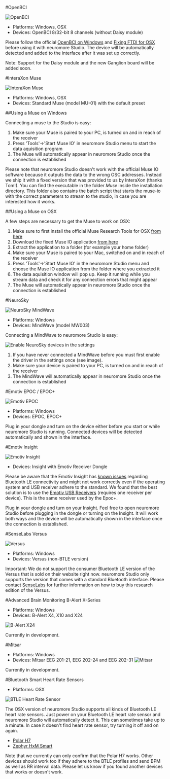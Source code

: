 #OpenBCI

![OpenBCI](../neuromoreStudio/Images/Biosensors/OpenBCI.png)

 * Platforms: Windows, OSX
 * Devices: OpenBCI 8/32-bit 8 channels (without Daisy module)

Please follow the official [OpenBCI on Windows](http://docs.openbci.com/tutorials/10-OpenBCI_on_Windows) and [Fixing FTDI for OSX](http://docs.openbci.com/tutorials/09-Mac_FTDI_Driver_Fix) before using it with neuromore Studio. The device will be automatically detected and added to the interface after it was set up correctly.

Note: Support for the Daisy module and the new Ganglion board will be added soon.

#InteraXon Muse

![InteraXon Muse](../neuromoreStudio/Images/Biosensors/InteraXonMuse.png)

 * Platforms: Windows, OSX
 * Devices: Standard Muse (model MU-01) with the default preset

##Using a Muse on Windows

Connecting a muse to the Studio is easy:

 1. Make sure your Muse is paired to your PC, is turned on and in reach of the receiver
 2. Press 'Tools'->'Start Muse IO' in neuromore Studio menu to start the data aquisition program
 3. The Muse will automatically appear in neuromore Studio once the connection is established

Please note that neuromore Studio doesn't work with the official Muse IO software because it outputs the data to the wrong OSC addresses. Instead we ship it with a fixed version that was provided to us by InteraXon (thanks Tom!). You can find the executable in the folder *Muse* inside the installation directory. This folder also contains the batch script that starts the muse-io with the correct parameters to stream to the studio, in case you are interested how it works.

##Using a Muse on OSX

A few steps are necessary to get the Muse to work on OSX:

 1. Make sure to first install the official Muse Research Tools for OSX [from here](http://developer.choosemuse.com/research-tools)
 2. Download the fixed Muse IO application [from here](https://neuromore-update-studio.s3.amazonaws.com/MuseIO_OSCFix_3_7_0_OSX.zip)
 3. Extract the application to a folder (for example your home folder)
 4. Make sure your Muse is paired to your Mac, switched on and in reach of the receiver
 5. Press 'Tools'->'Start Muse IO' in the neuromore Studio menu and choose the Muse IO application from the folder where you extracted it
 6. The data aquisition window will pop up. Keep it running while you stream data and check it for any connection errors that might appear
 7. The Muse will automatically appear in neuromore Studio once the connection is established

#NeuroSky

![NeuroSky MindWave](../neuromoreStudio/Images/Biosensors/NeuroSkyMindWave.png)

* Platforms: Windows
* Devices: MindWave (model MW003)

Connecting a MindWave to neuromore Studio is easy:

![Enable NeuroSky devices in the settings](../neuromoreStudio/Images/Biosensors/EnableNeuroSkySettings.png)

 1. If you have never connected a MindWave before you must first enable the driver in the settings once (see image).
 2. Make sure your device is paired to your PC, is turned on and in reach of the receiver
 3. The MindWave will automatically appear in neuromore Studio once the connection is established

#Emotiv EPOC / EPOC+

![Emotiv EPOC](../neuromoreStudio/Images/Biosensors/EmotivEPOC.png)

* Platforms: Windows
* Devices: EPOC, EPOC+ 

Plug in your dongle and turn on the device either before you start or while neuromore Studio is running. Connected devices will be detected automatically and shown in the interface.

#Emotiv Insight

![Emotiv Insight](../neuromoreStudio/Images/Biosensors/EmotivInsight.png)

 * Devices: Insight with Emotiv Receiver Dongle

Please be aware that the Emotiv Insight has [known issues](https://emotiv.zendesk.com/hc/en-us/articles/204819169-Bluetooth-Connectivity-Issues) regarding Bluetooth LE connectivity and might not work correctly even if the operating system and USB receiver adhere to the standard. We found that the best solution is to use the [Emotiv USB Receivers](https://emotiv.com/store/product_9.html) (requires one receiver per device). This is the same receiver used by the Epoc+. 

Plug in your dongle and turn on your Insight. Feel free to open neuromore Studio before plugging in the dongle or turning on the Insight. It will work both ways and the device will be automatically shown in the interface once the connection is established. 

#SenseLabs Versus

![Versus](../neuromoreStudio/Images/Biosensors/Versus.png)

* Platforms: Windows
* Devices: Versus (non-BTLE version)

Important: We do not support the consumer Bluetooth LE version of the Versus that is sold on their website right now. neuromore Studio only supports the version that comes with a standard Bluetooth interface. Please contact [SenseLabs](https://senselabs.com) for further information on how to buy this research edition of the Versus.

#Advanced Brain Monitoring B-Alert X-Series

* Platforms: Windows
* Devices: B-Alert X4, X10 and X24

![B-Alert X24](../neuromoreStudio/Images/Biosensors/BAlertX24.png)

Currently in development.

#Mitsar

* Platforms: Windows
* Devices: Mitsar EEG 201-21, EEG 202-24 and EEG 202-31 
![Mitsar](../neuromoreStudio/Images/Biosensors/MitsarEEG202-31.png)

Currently in development.

#Bluetooth Smart Heart Rate Sensors

* Platforms: OSX

![BTLE Heart Rate Sensor](../neuromoreStudio/Images/Biosensors/BluetoothSmartDevice.png)

The OSX version of neuromore Studio supports all kinds of Bluetooth LE heart rate sensors. Just power on your Bluetooth LE heart rate sensor and neuromore Studio will automatically detect it. This can sometimes take up to a minute. In case it doesn't find heart rate sensor, try turning it off and on again.

- [Polar H7](http://www.polar.com/en/products/accessories/H7_heart_rate_sensor)
- [Zephyr HxM Smart](http://www.zephyranywhere.com/products/hxm-smart-heart-rate-monitor)

Note that we currently can only confirm that the Polar H7 works. Other devices should work too if they adhere to the BTLE profiles and send BPM as well as RR interval data. Please let us know if you found another devices that works or doesn't work.
